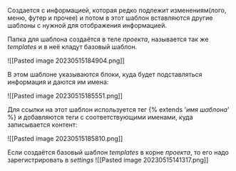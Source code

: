 Создается с информацией, которая редко подлежит изменениям(лого, меню, футер и прочее) и потом в этот шаблон вставляются другие шаблоны с нужной для отображения информацией.

Папка для шаблона создаётся в теле _проекта_, называется так же _templates_ и в неё кладут базовый шаблон.

![[Pasted image 20230515184904.png]]

В этом шаблоне указываются блоки, куда будет подставляться информация и даются им имена:

![[Pasted image 20230515185551.png]]

Для ссылки на этот шаблон используется тег {% extends '_имя шаблона_' %}
и добавляются теги с соответствующими именами, куда записывается контент:

![[Pasted image 20230515185810.png]]

Если создаётся базовый шаблон _templates_ в корне _проекта_, то его надо зарегистрировать в _settings_
![[Pasted image 20230515141317.png]]
